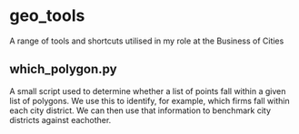 # geo_tools
A range of tools and shortcuts utilised in my role at the Business of Cities

## which_polygon.py
A small script used to determine whether a list of points fall within a given list of polygons. We use this to identify, for example, which firms fall within each city district. We can then use that information to benchmark city districts against eachother.
